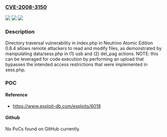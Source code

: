 ### [CVE-2008-3150](https://cve.mitre.org/cgi-bin/cvename.cgi?name=CVE-2008-3150)
![](https://img.shields.io/static/v1?label=Product&message=n%2Fa&color=blue)
![](https://img.shields.io/static/v1?label=Version&message=n%2Fa&color=blue)
![](https://img.shields.io/static/v1?label=Vulnerability&message=n%2Fa&color=brighgreen)

### Description

Directory traversal vulnerability in index.php in Neutrino Atomic Edition 0.8.4 allows remote attackers to read and modify files, as demonstrated by manipulating data/sess.php in (1) usb and (2) del_pag actions.  NOTE: this can be leveraged for code execution by performing an upload that bypasses the intended access restrictions that were implemented in sess.php.

### POC

#### Reference
- https://www.exploit-db.com/exploits/6018

#### Github
No PoCs found on GitHub currently.

